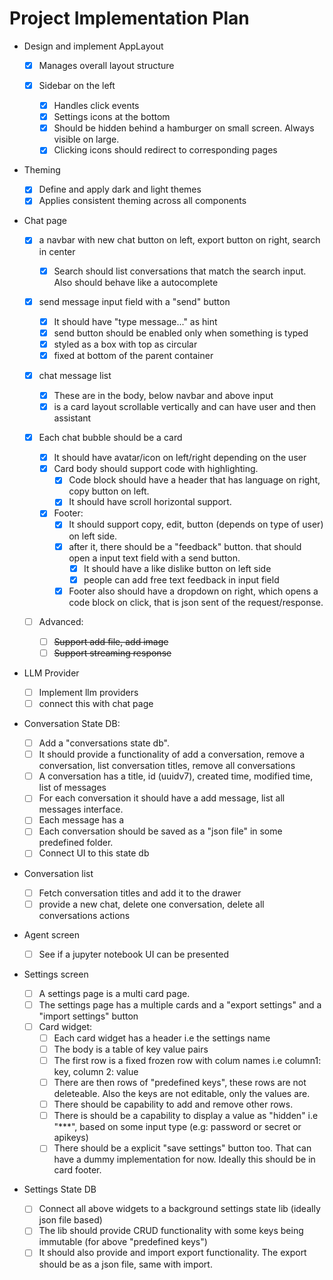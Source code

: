 # Project Implementation Plan

- Design and implement AppLayout

  - [x] Manages overall layout structure

  - [x] Sidebar on the left

    - [x] Handles click events
    - [x] Settings icons at the bottom
    - [x] Should be hidden behind a hamburger on small screen. Always visible on large.
    - [x] Clicking icons should redirect to corresponding pages

- Theming

  - [x] Define and apply dark and light themes
  - [x] Applies consistent theming across all components

- Chat page

  - [x] a navbar with new chat button on left, export button on right, search in center

    - [x] Search should list conversations that match the search input. Also should behave like a autocomplete

  - [x] send message input field with a "send" button

    - [x] It should have "type message..." as hint
    - [x] send button should be enabled only when something is typed
    - [x] styled as a box with top as circular
    - [x] fixed at bottom of the parent container

  - [x] chat message list

    - [x] These are in the body, below navbar and above input
    - [x] is a card layout scrollable vertically and can have user and then assistant

  - [x] Each chat bubble should be a card

    - [x] It should have avatar/icon on left/right depending on the user
    - [x] Card body should support code with highlighting.
      - [x] Code block should have a header that has language on right, copy button on left.
      - [x] It should have scroll horizontal support.
    - [x] Footer:
      - [x] It should support copy, edit, button (depends on type of user) on left side.
      - [x] after it, there should be a "feedback" button. that should open a input text field with a send button.
        - [x] It should have a like dislike button on left side
        - [x] people can add free text feedback in input field
      - [x] Footer also should have a dropdown on right, which opens a code block on click, that is json sent of the request/response.

  - [ ] Advanced:
    - [ ] ~~Support add file, add image~~
    - [ ] ~~Support streaming response~~

- LLM Provider

  - [ ] Implement llm providers
  - [ ] connect this with chat page

- Conversation State DB:

  - [ ] Add a "conversations state db".
  - [ ] It should provide a functionality of add a conversation, remove a conversation, list conversation titles, remove all conversations
  - [ ] A conversation has a title, id (uuidv7), created time, modified time, list of messages
  - [ ] For each conversation it should have a add message, list all messages interface.
  - [ ] Each message has a
  - [ ] Each conversation should be saved as a "json file" in some predefined folder.
  - [ ] Connect UI to this state db

- Conversation list

  - [ ] Fetch conversation titles and add it to the drawer
  - [ ] provide a new chat, delete one conversation, delete all conversations actions

- Agent screen

  - [ ] See if a jupyter notebook UI can be presented

- Settings screen

  - [ ] A settings page is a multi card page.
  - [ ] The settings page has a multiple cards and a "export settings" and a "import settings" button
  - [ ] Card widget:
    - [ ] Each card widget has a header i.e the settings name
    - [ ] The body is a table of key value pairs
    - [ ] The first row is a fixed frozen row with colum names i.e column1: key, column 2: value
    - [ ] There are then rows of "predefined keys", these rows are not deleteable. Also the keys are not editable, only the values are.
    - [ ] There should be capability to add and remove other rows.
    - [ ] There is should be a capability to display a value as "hidden" i.e "\*\*\*", based on some input type (e.g: password or secret or apikeys)
    - [ ] There should be a explicit "save settings" button too. That can have a dummy implementation for now. Ideally this should be in card footer.

- Settings State DB
  - [ ] Connect all above widgets to a background settings state lib (ideally json file based)
  - [ ] The lib should provide CRUD functionality with some keys being immutable (for above "predefined keys")
  - [ ] It should also provide and import export functionality. The export should be as a json file, same with import.
